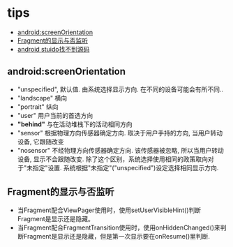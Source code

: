 # tips

- [android:screenOrientation](#androidscreenorientation)
- [Fragment的显示与否监听](#fragment的显示与否监听)
- [android stuido找不到源码](#android-stuido找不到源码)

## android:screenOrientation

- "unspecified", 默认值. 由系统选择显示方向. 在不同的设备可能会有所不同..
- "landscape" 横向
- "portrait" 纵向
- "user" 用户当前的首选方向
- **"behind"** 与在活动堆栈下的活动相同方向
- "sensor" 根据物理方向传感器确定方向. 取决于用户手持的方向, 当用户转动设备, 它跟随改变
- "nosensor" 不经物理方向传感器确定方向. 该传感器被忽略, 所以当用户转动设备, 显示不会跟随改变. 除了这个区别，系统选择使用相同的政策取向对于"未指定"设置. 系统根据"未指定"("unspecified")设定选择相同显示方向.


## Fragment的显示与否监听

- 当Fragment配合ViewPager使用时，使用setUserVisibleHint()判断Fragment是显示还是隐藏。
- 当Fragment配合FragmentTransition使用时，使用onHiddenChanged()来判断Fragment是显示还是隐藏，但是第一次显示要在onResume()里判断.



